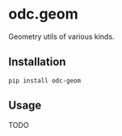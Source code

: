 odc.geom
========

Geometry utils of various kinds.

Installation
------------

```
pip install odc-geom
```

Usage
-----

TODO
